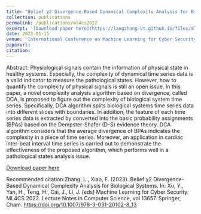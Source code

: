 ```yaml
---
title: "Belief χ2 Divergence-Based Dynamical Complexity Analysis for Biological Systems"
collection: publications
permalink: /publications/ml4cs2022
excerpt: '[Download paper here](https://langzhang-vt.github.io/files/ml4cs2022.pdf)'
date: 2023-01-15
venue: 'International Conference on Machine Learning for Cyber Security'
paperurl: 
citation:
---
```

Abstract: Physiological signals contain the information of physical state in healthy systems. Especially, the complexity of dynamical time series data is a valid indicator to measure the pathological states. However, how to quantify the complexity of physical signals is still an open issue. In this paper, a novel complexity analysis algorithm based on divergence, called DCA, is proposed to figure out the complexity of biological system time series. Specifically, DCA algorithm splits biological systems time series data into different slices with boundaries. In addition, the feature of each time series data is extracted by converted into the basic probability assignments (BPAs) based on the Dempster-Shafer (D-S) evidence theory. DCA algorithm considers that the average divergence of BPAs indicates the complexity in a piece of time series. Moreover, an application in cardiac inter-beat interval time series is carried out to demonstrate the effectiveness of the proposed algorithm, which performs well in a pathological states analysis issue.

[Download paper here](https://langzhang-vt.github.io/files/ml4cs.pdf)

Recommended citation:Zhang, L., Xiao, F. (2023). Belief χ2 Divergence-Based Dynamical Complexity Analysis for Biological Systems. In: Xu, Y., Yan, H., Teng, H., Cai, J., Li, J. (eds) Machine Learning for Cyber Security. ML4CS 2022. Lecture Notes in Computer Science, vol 13657. Springer, Cham. https://doi.org/10.1007/978-3-031-20102-8_13
